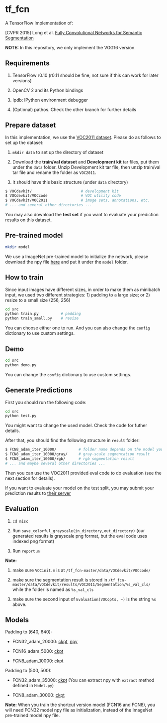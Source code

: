 # tf_fcn

A TensorFlow Implementation of:

[CVPR 2015] Long et al. [Fully Convolutional Networks for Semantic Segmentation](https://people.eecs.berkeley.edu/~jonlong/long_shelhamer_fcn.pdf)

**NOTE:** In this repository, we only implement the VGG16 version.


## Requirements

1. TensorFlow r0.10 (r0.11 should be fine, not sure if this can work for later versions)

2. OpenCV 2 and its Python bindings

3. Ipdb: IPython environment debugger

4. (Optional) pathos. Check the other branch for further details


## Prepare dataset

In this implementation, we use the [VOC2011 dataset](http://host.robots.ox.ac.uk/pascal/VOC/voc2011/). Please do as follows to set up the dataset:

1. `mkdir data` to set up the directory of dataset

2. Download the **train/val dataset** and **Development kit** tar files, put them under the `data` folder. Unzip Development kit tar file, then unzip train/val tar file and rename the folder as `VOC2011`.

3. It should have this basic structure (under `data` directory)

```bash
$ VOCdevkit/                      # development kit
$ VOCdevkit/VOCcode               # VOC utility code
$ VOCdevkit/VOC2011               # image sets, annotations, etc.
# ... and several other directories ...
```

You may also download the **test set** if you want to evaluate your prediction results on this dataset.

## Pre-trained model

```bash
mkdir model
```

We use a ImageNet pre-trained model to initialize the network, please download the npy file [here](https://drive.google.com/file/d/0B2SnTpv8L4iLRTFZb0FWenRJTlU/view?usp=sharing) and put it under the `model` folder.


## How to train

Since input images have different sizes, in order to make them as minibatch input, we used two different strategies: 1) padding to a large size; or 2) resize to a small size (256, 256)

```bash
cd src
python train.py          # padding
python train_small.py    # resize
```

You can choose either one to run. And you can also change the `config` dictionary to use custom settings.


## Demo

```bash
cd src
python demo.py
```

You can change the `config` dictionary to use custom settings.


## Generate Predictions

First you should run the following code:

```bash
cd src
python test.py
```

You might want to change the used model. Check the code for futher details.

After that, you should find the following structure in `result` folder:

```bash
$ FCN8_adam_iter_10000/          # folder name depends on the model you used
$ FCN8_adam_iter_10000/gray/     # gray-scale segmentation result
$ FCN8_adam_iter_10000/rgb/      # rgb segmentation result
# ... and maybe several other directories ...
```

Then you can use the VOC2011 provided eval code to do evaluation (see the next section for details).

If you want to evaluate your model on the test split, you may submit your prediction results to [their server](http://host.robots.ox.ac.uk:8080/)


## Evaluation

1. `cd misc`

2. Run `save_colorful_grayscale(in_directory,out_directory)` (our generated results is grayscale png format, but the eval code uses indexed png format)

3. Run `report.m`

**Note:**

1. make sure `VOCinit.m` is at `/tf_fcn-master/data/VOCdevkit/VOCcode/`

2. make sure the segmentation result is stored in `/tf_fcn-master/data/VOCdevkit/results/VOC2011/Segmentation/%s_val_cls/` while the folder is named as `%s_val_cls`

3. make sure the second input of `Evaluation(VOCopts, ~)` is the string `%s` above.



## Models

Padding to (640, 640):

- FCN32_adam_20000: [ckpt](https://drive.google.com/file/d/0B3vJudZqxciYbTRuY21WZXREV0E/view?usp=sharing), [npy](https://drive.google.com/file/d/0B2SnTpv8L4iLNEVFd2RHcUZOX00/view?usp=sharing)

- FCN16_adam_5000:  [ckpt](https://drive.google.com/file/d/0B2SnTpv8L4iLT2VuREZwUHg4cjg/view?usp=sharing)

- FCN8_adam_10000:  [ckpt](https://drive.google.com/file/d/0B2SnTpv8L4iLRExqQTVONWxTX0U/view?usp=sharing)


Padding to (500, 500):

- FCN32_adam_35000: [ckpt](https://drive.google.com/file/d/0B3vJudZqxciYVWZfbXdybzFhWDA/view?usp=sharing) (You can extract npy with `extract` method defined in `Model.py`)

- FCN8_adam_30000: [ckpt](https://drive.google.com/file/d/0B3vJudZqxciYVWZfbXdybzFhWDA/view?usp=sharing)


**Note:** When you train the shortcut version model (FCN16 and FCN8), you will need FCN32 model npy file as initialization, instead of the ImageNet pre-trained model npy file.